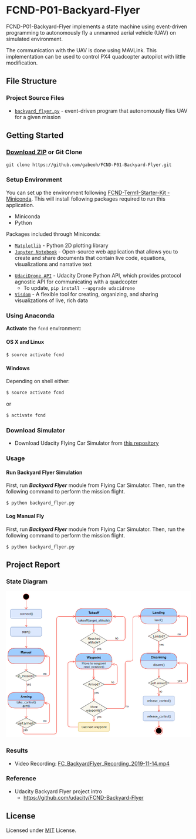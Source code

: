 # FCND-P01-Backyard-Flyer
FCND-P01-Backyard-Flyer implements a state machine using event-driven
programming to autonomously fly a unmanned aerial vehicle (UAV) on
simulated environment.

The communication with the UAV is done using MAVLink.  This implementation
can be used to control PX4 quadcopter autopilot with little modification.

## File Structure
### Project Source Files
* [`backyard_flyer.py`](backyard_flyer.py) - event-driven program
that autonomously flies UAV for a given mission 

## Getting Started
### [Download ZIP](https://github.com/gabeoh/FCND-P01-Backyard-Flyer/archive/master.zip) or Git Clone
```
git clone https://github.com/gabeoh/FCND-P01-Backyard-Flyer.git
```

### Setup Environment
You can set up the environment following
[FCND-Term1-Starter-Kit - Miniconda](https://github.com/udacity/FCND-Term1-Starter-Kit/blob/master/docs/configure_via_anaconda.md).
This will install following packages required to run this application.
- Miniconda
- Python

Packages included through Miniconda:
- [`Matplotlib`](https://matplotlib.org/) - Python 2D plotting library
- [`Jupyter Notebook`](http://jupyter.org/) - Open-source web application
that allows you to create and share documents that contain live code, 
equations, visualizations and narrative text
* [`UdaciDrone API`](https://github.com/udacity/udacidrone) - Udacity Drone
Python API, which provides protocol agnostic API for communicating with
a quadcopter
  - To update, `pip install --upgrade udacidrone`
* [`Visdom`](https://github.com/facebookresearch/visdom/) - A flexible tool for creating, 
organizing, and sharing visualizations of live, rich data

### Using Anaconda
**Activate** the `fcnd` environment:
#### OS X and Linux
```sh
$ source activate fcnd
```
#### Windows
Depending on shell either:
```sh
$ source activate fcnd
```
or
```sh
$ activate fcnd
```

### Download Simulator
- Download Udacity Flying Car Simulator from
[this repository](https://github.com/udacity/FCND-Simulator-Releases/releases)

### Usage

#### Run Backyard Flyer Simulation
First, run _**Backyard Flyer**_ module from Flying Car Simulator.
Then, run the following command to perform the mission flight. 
```
$ python backyard_flyer.py 
```

#### Log Manual Fly
First, run _**Backyard Flyer**_ module from Flying Car Simulator.
Then, run the following command to perform the mission flight. 
```
$ python backyard_flyer.py 
```

## Project Report
### State Diagram
![State Diagram](FC_BackyardFlyer_StateDiagram_2019-11-14.png)

### Results
* Video Recording: [FC_BackyardFlyer_Recording_2019-11-14.mp4](FC_BackyardFlyer_Recording_2019-11-14.mp4)

### Reference
* Udacity Backyard Flyer project intro
    * https://github.com/udacity/FCND-Backyard-Flyer

## License
Licensed under [MIT](LICENSE) License.
